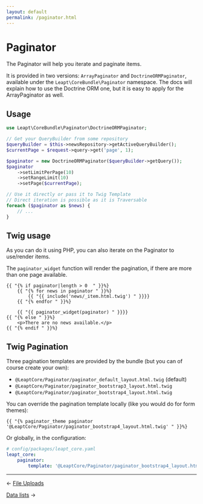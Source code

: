 ```yaml
---
layout: default
permalink: /paginator.html
---
```


# Paginator

The Paginator will help you iterate and paginate items.

It is provided in two versions: `ArrayPaginator` and `DoctrineORMPaginator`,
available under the `Leapt\CoreBundle\Paginator` namespace. The docs will explain how to use
the Doctrine ORM one, but it is easy to apply for the ArrayPaginator as well.

## Usage

```php
use Leapt\CoreBundle\Paginator\DoctrineORMPaginator;

// Get your QueryBuilder from some repository
$queryBuilder = $this->newsRepository->getActiveQueryBuilder();
$currentPage = $request->query->get('page', 1);

$paginator = new DoctrineORMPaginator($queryBuilder->getQuery());
$paginator
    ->setLimitPerPage(10)
    ->setRangeLimit(10)
    ->setPage($currentPage);

// Use it directly or pass it to Twig Template
// Direct iteration is possible as it is Traversable
foreach ($paginator as $news) {
    // ...
}
```

## Twig usage

As you can do it using PHP, you can also iterate on the Paginator to use/render items.

The `paginator_widget` function will render the pagination, if there are more than one page available.

```twig
{{ "{% if paginator|length > 0  " }}%}
    {{ "{% for news in paginator " }}%}
        {{ "{{ include('news/_item.html.twig') " }}}}
    {{ "{% endfor " }}%}
    
    {{ "{{ paginator_widget(paginator) " }}}}
{{ "{% else " }}%}
    <p>There are no news available.</p>
{{ "{% endif " }}%}
```

## Twig Pagination

Three pagination templates are provided by the bundle (but you can of course create your own):

- `@LeaptCore/Paginator/paginator_default_layout.html.twig` (default)
- `@LeaptCore/Paginator/paginator_bootstrap3_layout.html.twig`
- `@LeaptCore/Paginator/paginator_bootstrap4_layout.html.twig`

You can override the pagination template locally (like you would do for form themes):

```twig
{{ "{% paginator_theme paginator '@LeaptCore/Paginator/paginator_bootstrap4_layout.html.twig' " }}%}
```

Or globally, in the configuration:

```yaml
# config/packages/leapt_core.yaml
leapt_core:
    paginator:
        template: '@LeaptCore/Paginator/paginator_bootstrap4_layout.html.twig'
```

----------

&larr; [File Uploads](/file_uploads.html)

[Data lists](/data_lists.html) &rarr;
